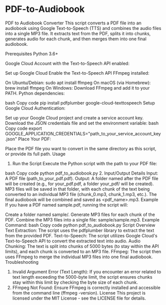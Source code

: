 # PDF-to-Audiobook
PDF to Audiobook Converter
This script converts a PDF file into an audiobook using Google Text-to-Speech (TTS) and combines the audio files into a single MP3 file. It extracts text from the PDF, splits it into chunks, generates audio for each chunk, and then merges them into one final audiobook.

Prerequisites
Python 3.6+

Google Cloud Account with the Text-to-Speech API enabled:

Set up Google Cloud
Enable the Text-to-Speech API
FFmpeg installed:

On Ubuntu/Debian: sudo apt install ffmpeg
On macOS (via Homebrew): brew install ffmpeg
On Windows: Download FFmpeg and add it to your PATH.
Python dependencies:

bash
Copy code
pip install pdfplumber google-cloud-texttospeech
Setup
Google Cloud Authentication:

Set up your Google Cloud project and create a service account key.
Download the JSON credentials file and set the environment variable:
bash
Copy code
export GOOGLE_APPLICATION_CREDENTIALS="path_to_your_service_account_key.json"
Place Your PDF:

Place the PDF file you want to convert in the same directory as this script, or provide its full path.
Usage
1. Run the Script
Execute the Python script with the path to your PDF file:

bash
Copy code
python pdf_to_audiobook.py
2. Input/Output Details
Input: A PDF file (path_to_your_pdf.pdf).
Output:
A folder named after the PDF file will be created (e.g., for your_pdf.pdf, a folder your_pdf/ will be created).
MP3 files will be saved in that folder, with each chunk of the text being converted to an individual MP3 file (chunk_0.mp3, chunk_1.mp3, etc.).
The final audiobook will be combined and saved as <pdf_name>.mp3.
Example
If you have a PDF named sample.pdf, running the script will:

Create a folder named sample/.
Generate MP3 files for each chunk of the PDF.
Combine the MP3 files into a single file: sample/sample.mp3.
Example Command:
bash
Copy code
python pdf_to_audiobook.py
Script Overview
Text Extraction: The script uses the pdfplumber library to extract the text from the provided PDF.
Text-to-Speech: The script utilizes Google Cloud's Text-to-Speech API to convert the extracted text into audio.
Audio Chunking: The text is split into chunks of 5000 bytes (to stay within the API limits), and each chunk is converted to an MP3 file.
FFmpeg: The script then uses FFmpeg to merge the individual MP3 files into one final audiobook.
Troubleshooting
1. Invalid Argument Error (Text Length):
If you encounter an error related to text length exceeding the 5000-byte limit, the script ensures chunks stay within this limit by checking the byte size of each chunk.
2. FFmpeg Not Found:
Ensure FFmpeg is correctly installed and accessible from the command line (ffmpeg -version).
License
This project is licensed under the MIT License - see the LICENSE file for details.
